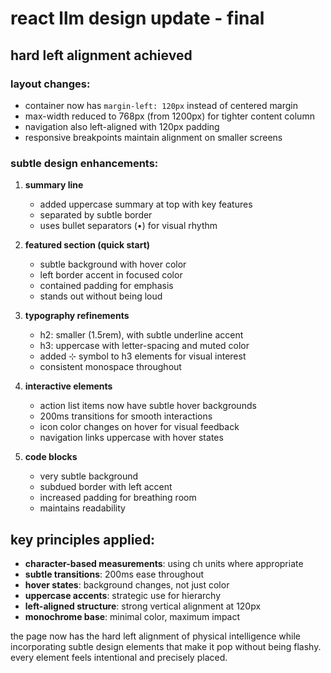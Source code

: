 # react llm design update - final

## hard left alignment achieved

### layout changes:
- container now has `margin-left: 120px` instead of centered margin
- max-width reduced to 768px (from 1200px) for tighter content column
- navigation also left-aligned with 120px padding
- responsive breakpoints maintain alignment on smaller screens

### subtle design enhancements:

1. **summary line**
   - added uppercase summary at top with key features
   - separated by subtle border
   - uses bullet separators (•) for visual rhythm

2. **featured section (quick start)**
   - subtle background with hover color
   - left border accent in focused color
   - contained padding for emphasis
   - stands out without being loud

3. **typography refinements**
   - h2: smaller (1.5rem), with subtle underline accent
   - h3: uppercase with letter-spacing and muted color
   - added ⊹ symbol to h3 elements for visual interest
   - consistent monospace throughout

4. **interactive elements**
   - action list items now have subtle hover backgrounds
   - 200ms transitions for smooth interactions
   - icon color changes on hover for visual feedback
   - navigation links uppercase with hover states

5. **code blocks**
   - very subtle background
   - subdued border with left accent
   - increased padding for breathing room
   - maintains readability

## key principles applied:

- **character-based measurements**: using ch units where appropriate
- **subtle transitions**: 200ms ease throughout
- **hover states**: background changes, not just color
- **uppercase accents**: strategic use for hierarchy
- **left-aligned structure**: strong vertical alignment at 120px
- **monochrome base**: minimal color, maximum impact

the page now has the hard left alignment of physical intelligence while incorporating subtle design elements that make it pop without being flashy. every element feels intentional and precisely placed.
